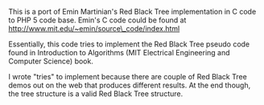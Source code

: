 This is a port of Emin Martinian's Red Black Tree implementation in C code to PHP 5 code base. Emin's C code could be found at [http://www.mit.edu/~emin/source\_code/index.html ](.md)

Essentially, this code tries to implement the Red Black Tree pseudo code found in Introduction to Algorithms (MIT Electrical Engineering and Computer Science) book.

I wrote "tries" to implement because there are couple of Red Black Tree demos out on the web that produces different results. At the end though, the tree structure is a valid Red Black Tree structure.